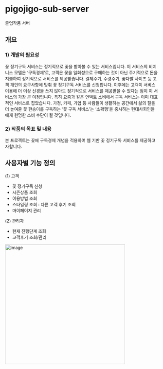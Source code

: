 # pigojigo-sub-server
졸업작품 서버

## 개요 ##

### 1) 개발의 필요성 ###
꽃 정기구독 서비스는 정기적으로 꽃을 받아볼 수 있는 서비스입니다. 
 이 서비스의 비지니스 모델은 ‘구독경제’로, 고객은 꽃을 일회성으로 구매하는 것이 아닌 주기적으로 돈을 지불하여 정기적으로 서비스를 제공받습니다.
결제주기, 수령주기, 꽃다발 사이즈 등 고객 개인의 요구사항에 맞춰 꽃 정기구독 서비스를 신청합니다.
이후에는 고객이 서비스 이용에 더 이상 신경을 쓰지 않아도 정기적으로 서비스를 제공받을 수 있다는 점이 이 서비스의 가장 큰 이점입니다.
특히 요즘과 같은 언택트 소비에서 구독 서비스는 이미 대표적인 서비스로 잡았습니다.
가정, 카페, 기업 등 사람들이 생활하는 공간에서 삶의 질을 더 높여줄 꽃 한송이를 구독하는 ‘꽃 구독 서비스’는 ‘소확행’을 중시하는 현대사회인들에게 현명한 소비 수단이 될 것입니다.
 
### 2) 작품의 목표 및 내용 ###

본 프로젝트는 꽃에 구독경제 개념을 적용하여 웹 기반 꽃 정기구독 서비스를 제공하고자합니다.


## 사용자별 기능 정의 ##
(1) 고객
- 꽃 정기구독 신청
- 시즌상품 조회
- 이용방법 조회
- 스타일링 조회 : 다른 고객 후기 조회
- 마이페이지 관리

(2) 관리자
- 현재 진행단계 조회
- 고객후기 조회/관리

<img width="394" alt="image" src="https://user-images.githubusercontent.com/31677736/201520908-5a932a58-a8c1-4a37-9cdf-5e1b7077b65f.png">
